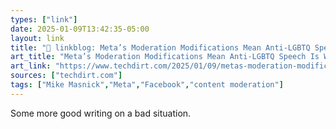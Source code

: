 ```yaml
---
types: ["link"]
date: 2025-01-09T13:42:35-05:00
layout: link
title: "🔗 linkblog: Meta’s Moderation Modifications Mean Anti-LGBTQ Speech Is Welcome, While Pro-LGBTQ Speech Is Not'"
art_title: "Meta’s Moderation Modifications Mean Anti-LGBTQ Speech Is Welcome, While Pro-LGBTQ Speech Is Not"
art_link: "https://www.techdirt.com/2025/01/09/metas-moderation-modifications-mean-anti-lgbtq-speech-is-welcome-while-pro-lgbtq-speech-is-not/"
sources: ["techdirt.com"]
tags: ["Mike Masnick","Meta","Facebook","content moderation"]
---
```

Some more good writing on a bad situation.
